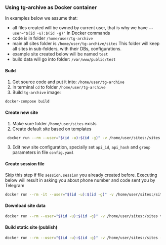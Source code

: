 ### Using tg-archive as Docker container

In examples below we assume that:
- all files created will be owned by current user, that is why we have `--user="$(id -u):$(id -g)"` in Docker commands
- code is in folder `/home/user/tg-archive`
- main all sites folder is `/home/user/tg-archive/sites`
  This folder will keep all sites in sub-folders, with their DBs, configurations.
- example site created below will be named `test`
- build data will go into folder: `/var/www/public/test`

#### Build
1. Get source code and put it into: `/home/user/tg-archive`
2. In terminal `cd` to folder `/home/user/tg-archive`
3. Build `tg-archive` image: 
```bash
docker-compose build
```

#### Create new site
1. Make sure folder `/home/user/sites` exists
2. Create default site based on templates
```bash
 docker run --rm --user="$(id -u):$(id -g)" -v /home/user/sites:/sites tg-archive --new --path=/sites/test
```
3. Edit new site configuration, specially set `api_id`, `api_hash` and `group` parameters in file `config.yaml`


#### Create session file
Skip this step if file `session.session` you already created before.
Executing below will result in asking you about phone number and code sent you by Telegram
```bash
docker run --rm -it --user="$(id -u):$(id -g)" -v /home/user/sites:/sites tg-archive --config=/sites/test/config.yaml --session=/sites/session.session
```

#### Download site data
```bash
docker run --rm --user="$(id -u):$(id -g)" -v /home/user/sites:/sites tg-archive --config=/sites/test/config.yaml --session=/sites/session.session --sync
```

#### Build static site (publish)
```bash
docker run --rm --user="$(id -u):$(id -g)" -v /home/user/sites:/sites -v /var/www/public/test:/sites/test/site tg-archive --config=/sites/test/config.yaml --build
```

